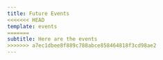 ```yaml
---
title: Future Events
<<<<<<< HEAD
template: events
=======
subtitle: Here are the events
>>>>>>> a7ec1dbee8f889c788abce858464818f3cd98ae2
---
```

